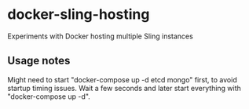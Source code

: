 # docker-sling-hosting
Experiments with Docker hosting multiple Sling instances

## Usage notes
Might need to start "docker-compose up -d etcd mongo" first, to avoid startup timing issues.
Wait a few seconds and later start everything with "docker-compose up -d".
